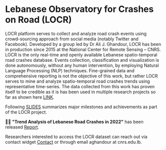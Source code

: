 # Lebanese Observatory for Crashes on Road (LOCR)  

LOCR platform serves to collect and analyze road crash events using crowd-sourcing approach from social media (notably Twitter and Facebook). 
Developed by a group led by Dr Ali J. Ghandour, LOCR has been in production since 2015 at the National Center for Remote Sensing – CNRS.  
LOCR is the only real-time and openly available Lebanese spatio-temporal road crashes database. Events collection, classification and visualization is done autonomously, without any human intervention, by employing
Natural Language Processing (NLP) techniques. Fine-grained data and comprehensive reporting is not the objective of this work, but rather LOCR serves to mine and analyze spatio-temporal road crashes trends using representative time-series. The data collected from this work has proven itself to be credible as it is has been used in multiple research projects so far as shown here [LINK](https://geogroup.ai/project/locr/).  

Following [SLIDES](https://geogroup.ai/project/locr/LOCR_latest.pdf) summarizes major milestones and achievements as part of the LOCR project.

🎉🎉 <b>"Trend Analysis of Lebanese Road Crashes in 2022"</b> has been released [Report](https://geogroup.ai/project/locr/RoadCrashesReport2022.pdf).  

Researchers interested to access the LOCR dataset can reach out via contact widget [Contact](https://geogroup.ai/#contact) or through email aghandour at cnrs.edu.lb.
  

